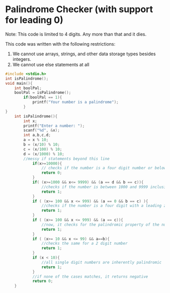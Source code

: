 # Palindrome Checker (with support for leading 0)
Note: This code is limited to 4 digits. Any more than that and it dies. 

This code was written with the following restrictions:
1. We cannot use arrays, strings, and other data storage types besides integers.
2. We cannot use else statements at all


```c
#include <stdio.h>
int isPalindrome();
void main(){
    int boolPal;
    boolPal = isPalindrome();
        if(boolPal == 1){
            printf("Your number is a palindrome");
        }
}  
    int isPalindrome(){
        int x;
        printf("Enter a number: ");
        scanf("%d", &x);
        int a,b,c,d;
        a = x % 10;
        b = (x/10) % 10;
        c = (x/100) % 10;
        d = (x/1000) % 10;
        //messy if statements beyond this line
            if(x>=10000){
                // checks if the number is a four digit number or below
                return 0;
            }
            if( (x>=1000 && x<= 9999) && (a == d && b == c)){
                //checks if the number is between 1000 and 9999 inclusive, and if the first and last digits of a 4 digit match
                return 1;
            }
            if ( (x>= 100 && x <= 999) && (a == 0 && b == c) ){
                //checks if the number is a four digit with a leading zero, and matches the respective digits. This still treats the number as a four digit.
                return 1;
            }
            if ( (x>= 100 && x <= 999) && (a == c)){
                //now, it checks for the palindromic property of the number provided it is a three digit number
                return 1;
            }
            if ( (x>= 10 && x <= 99) && a==b){
                //checks the same for a 2 digit number
                return 1;
            }
            if (x < 10){
                //all single digit numbers are inherently palindromic
                return 1;
            }
            //if none of the cases matches, it returns negative
            return 0;
    }
```

